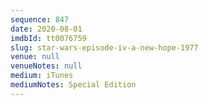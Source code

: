 ```yaml
---
sequence: 847
date: 2020-08-01
imdbId: tt0076759
slug: star-wars-episode-iv-a-new-hope-1977
venue: null
venueNotes: null
medium: iTunes
mediumNotes: Special Edition
---
```

